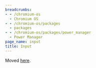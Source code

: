 ```yaml
---
breadcrumbs:
- - /chromium-os
  - Chromium OS
- - /chromium-os/packages
  - packages
- - /chromium-os/packages/power_manager
  - Power Manager
page_name: input
title: Input
---
```


Moved
[here](https://chromium.googlesource.com/chromiumos/platform2/+/HEAD/power_manager/docs/input.md).
